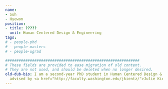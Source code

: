 ```yaml
---
name:
- Suh
- Hyewon
position:
- title: ?????
  unit: Human Centered Design & Engineering
tags:
# - people-phd
# - people-masters
# - people-ugrad

############################################################
# These fields are provided to ease migration of old content.
# They are not used, and should be deleted when no longer desired.
old-dub-bio: I am a second-year PhD student in Human Centered Design & Engineering
  advised by <a href="http://faculty.washington.edu/jkientz/">Julie Kientz</a>.
---
```

